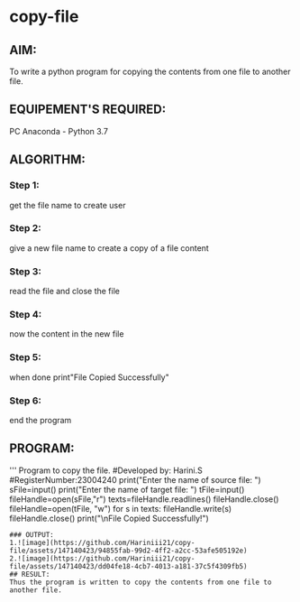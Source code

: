 # copy-file
## AIM:
To write a python program for copying the contents from one file to another file.
## EQUIPEMENT'S REQUIRED: 
PC
Anaconda - Python 3.7
## ALGORITHM: 
### Step 1:
get the file name to create user
### Step 2:
give a new file name to create a copy of a file content
### Step 3:
read the file and close the file
### Step 4:
now the content in the new file
### Step 5:
when done print"File Copied Successfully"
### Step 6:
end the program
## PROGRAM:
'''
Program to copy the file.
#Developed by: Harini.S
#RegisterNumber:23004240
print("Enter the name of source file: ")
sFile=input()
print("Enter the name of target file: ")
tFile=input()
fileHandle=open(sFile,"r")
texts=fileHandle.readlines()
fileHandle.close()
fileHandle=open(tFile, "w")
for s in texts:
    fileHandle.write(s)
fileHandle.close()
print("\nFile Copied Successfully!")
```
### OUTPUT:
1.![image](https://github.com/Hariniii21/copy-file/assets/147140423/94855fab-99d2-4ff2-a2cc-53afe505192e)
2.![image](https://github.com/Hariniii21/copy-file/assets/147140423/dd04fe18-4cb7-4013-a181-37c5f4309fb5)
## RESULT:
Thus the program is written to copy the contents from one file to another file.
